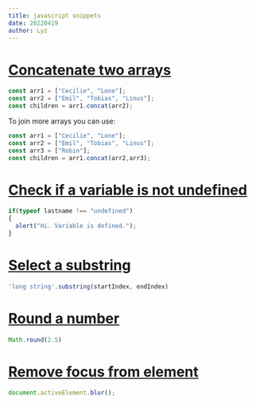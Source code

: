 ```yaml
---
title: javascript snippets
date: 20220419
author: Lyz
---
```


# [Concatenate two arrays](https://www.w3schools.com/jsref/jsref_concat_array.asp)

```javascript
const arr1 = ["Cecilie", "Lone"];
const arr2 = ["Emil", "Tobias", "Linus"];
const children = arr1.concat(arr2);
```

To join more arrays you can use:

```javascript
const arr1 = ["Cecilie", "Lone"];
const arr2 = ["Emil", "Tobias", "Linus"];
const arr3 = ["Robin"];
const children = arr1.concat(arr2,arr3);
```

# [Check if a variable is not undefined](https://stackoverflow.com/questions/10192662/how-to-check-if-a-javascript-variable-is-not-undefined)

```javascript
if(typeof lastname !== "undefined")
{
  alert("Hi. Variable is defined.");
}
```

# [Select a substring](https://medium.com/coding-at-dawn/how-to-select-a-range-from-a-string-a-substring-in-javascript-1ba611e7fc1)

```javascript
'long string'.substring(startIndex, endIndex)
```

# [Round a number](https://www.w3schools.com/jsref/jsref_round.asp)

```javascript
Math.round(2.5)
```

# [Remove focus from element](https://stackoverflow.com/questions/60684165/how-to-remove-focus-from-vuetify-v-select)

```javascript
document.activeElement.blur();
```

